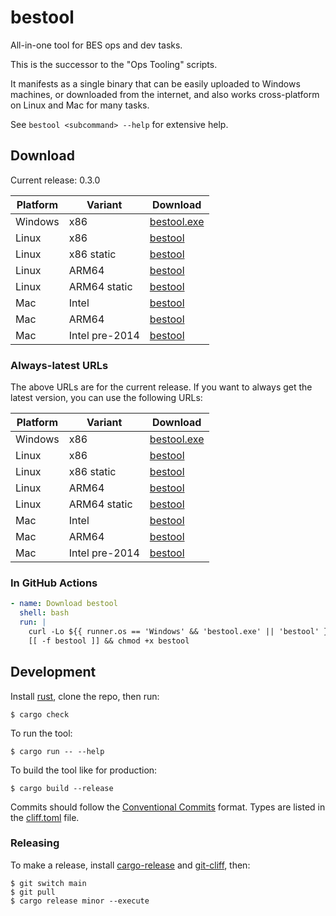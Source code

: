# bestool

All-in-one tool for BES ops and dev tasks.

This is the successor to the "Ops Tooling" scripts.

It manifests as a single binary that can be easily uploaded to Windows machines, or downloaded from the internet, and also works cross-platform on Linux and Mac for many tasks.

See `bestool <subcommand> --help` for extensive help.

## Download

Current release: 0.3.0

| Platform | Variant | Download |
| -------- | ------- | -------- |
| Windows | x86 | [bestool.exe](https://tools.ops.tamanu.io/bestool/0.3.0/x86_64-pc-windows-msvc/bestool.exe) |
| Linux | x86 | [bestool](https://tools.ops.tamanu.io/bestool/0.3.0/x86_64-unknown-linux-gnu/bestool) |
| Linux | x86 static | [bestool](https://tools.ops.tamanu.io/bestool/0.3.0/x86_64-unknown-linux-musl/bestool) |
| Linux | ARM64 | [bestool](https://tools.ops.tamanu.io/bestool/0.3.0/aarch64-unknown-linux-gnu/bestool) |
| Linux | ARM64 static | [bestool](https://tools.ops.tamanu.io/bestool/0.3.0/aarch64-unknown-linux-musl/bestool) |
| Mac | Intel | [bestool](https://tools.ops.tamanu.io/bestool/0.3.0/x86_64h-apple-darwin/bestool) |
| Mac | ARM64 | [bestool](https://tools.ops.tamanu.io/bestool/0.3.0/aarch64-apple-darwin/bestool) |
| Mac | Intel pre-2014 | [bestool](https://tools.ops.tamanu.io/bestool/0.3.0/x86_64-apple-darwin/bestool) |

### Always-latest URLs

The above URLs are for the current release. If you want to always get the latest version, you can use the following URLs:

| Platform | Variant | Download |
| -------- | ------- | -------- |
| Windows | x86 | [bestool.exe](https://tools.ops.tamanu.io/bestool/latest/x86_64-pc-windows-msvc/bestool.exe) |
| Linux | x86 | [bestool](https://tools.ops.tamanu.io/bestool/latest/x86_64-unknown-linux-gnu/bestool) |
| Linux | x86 static | [bestool](https://tools.ops.tamanu.io/bestool/latest/x86_64-unknown-linux-musl/bestool) |
| Linux | ARM64 | [bestool](https://tools.ops.tamanu.io/bestool/latest/aarch64-unknown-linux-gnu/bestool) |
| Linux | ARM64 static | [bestool](https://tools.ops.tamanu.io/bestool/latest/aarch64-unknown-linux-musl/bestool) |
| Mac | Intel | [bestool](https://tools.ops.tamanu.io/bestool/latest/x86_64h-apple-darwin/bestool) |
| Mac | ARM64 | [bestool](https://tools.ops.tamanu.io/bestool/latest/aarch64-apple-darwin/bestool) |
| Mac | Intel pre-2014 | [bestool](https://tools.ops.tamanu.io/bestool/latest/x86_64-apple-darwin/bestool) |

### In GitHub Actions

```yaml
- name: Download bestool
  shell: bash
  run: |
    curl -Lo ${{ runner.os == 'Windows' && 'bestool.exe' || 'bestool' }} https://tools.ops.tamanu.io/bestool/gha/${{ runner.os }}-${{ runner.arch }}
    [[ -f bestool ]] && chmod +x bestool
```

## Development

Install [rust](https://rustup.rs), clone the repo, then run:

```console
$ cargo check
```

To run the tool:

```console
$ cargo run -- --help
```

To build the tool like for production:

```console
$ cargo build --release
```

Commits should follow the [Conventional Commits](https://www.conventionalcommits.org/en/v1.0.0/) format.
Types are listed in the [cliff.toml](./cliff.toml#L62-L78) file.

### Releasing

To make a release, install [cargo-release](https://github.com/crate-ci/cargo-release) and [git-cliff](https://git-cliff.org/), then:

```console
$ git switch main
$ git pull
$ cargo release minor --execute
```
